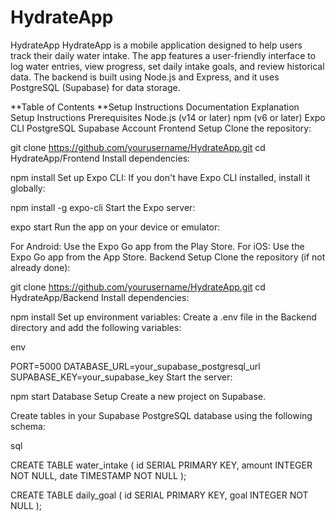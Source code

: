# HydrateApp
 
HydrateApp
HydrateApp is a mobile application designed to help users track their daily water intake. The app features a user-friendly interface to log water entries, view progress, set daily intake goals, and review historical data. The backend is built using Node.js and Express, and it uses PostgreSQL (Supabase) for data storage.


**Table of Contents
**Setup Instructions
Documentation
Explanation
Setup Instructions
Prerequisites
Node.js (v14 or later)
npm (v6 or later)
Expo CLI
PostgreSQL
Supabase Account
Frontend Setup
Clone the repository:






git clone https://github.com/yourusername/HydrateApp.git
cd HydrateApp/Frontend
Install dependencies:






npm install
Set up Expo CLI:
If you don't have Expo CLI installed, install it globally:






npm install -g expo-cli
Start the Expo server:






expo start
Run the app on your device or emulator:


For Android: Use the Expo Go app from the Play Store.
For iOS: Use the Expo Go app from the App Store.
Backend Setup
Clone the repository (if not already done):






git clone https://github.com/yourusername/HydrateApp.git
cd HydrateApp/Backend
Install dependencies:






npm install
Set up environment variables:
Create a .env file in the Backend directory and add the following variables:


env


PORT=5000
DATABASE_URL=your_supabase_postgresql_url
SUPABASE_KEY=your_supabase_key
Start the server:






npm start
Database Setup
Create a new project on Supabase.


Create tables in your Supabase PostgreSQL database using the following schema:


sql


CREATE TABLE water_intake (
  id SERIAL PRIMARY KEY,
  amount INTEGER NOT NULL,
  date TIMESTAMP NOT NULL
);


CREATE TABLE daily_goal (
  id SERIAL PRIMARY KEY,
  goal INTEGER NOT NULL
);

